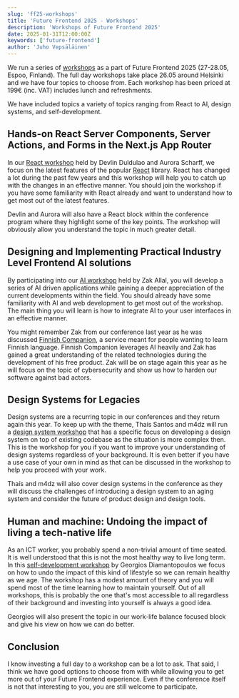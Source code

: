 ```yaml
---
slug: 'ff25-workshops'
title: 'Future Frontend 2025 - Workshops'
description: 'Workshops of Future Frontend 2025'
date: 2025-01-31T12:00:00Z
keywords: ['future-frontend']
author: 'Juho Vepsäläinen'
---
```


We run a series of [workshops](/workshops/) as a part of Future Frontend 2025 (27-28.05, Espoo, Finland). The full day workshops take place 26.05 around Helsinki and we have four topics to choose from. Each workshop has been priced at 199€ (inc. VAT) includes lunch and refreshments.

We have included topics a variety of topics ranging from React to AI, design systems, and self-development.

## Hands-on React Server Components, Server Actions, and Forms in the Next.js App Router

In our [React workshop](/workshops/#hands-on-react-server-components-server-actions-and-forms-in-the-next-js-app-router) held by Devlin Duldulao and Aurora Scharff, we focus on the latest features of the popular [React](https://react.dev/) library. React has changed a lot during the past few years and this workshop will help you to catch up with the changes in an effective manner. You should join the workshop if you have some familiarity with React already and want to understand how to get most out of the latest features.

Devlin and Aurora will also have a React block within the conference program where they highlight some of the key points. The workshop will obviously allow you understand the topic in much greater detail.

## Designing and Implementing Practical Industry Level Frontend AI solutions

By participating into our [AI workshop](/workshops/#designing-and-implementing-practical-industry-level-frontend-ai-solutions) held by Zak Allal, you will develop a series of AI driven applications while gaining a deeper appreciation of the current developments within the field. You should already have some familiarity with AI and web development to get most out of the workshop. The main thing you will learn is how to integrate AI to your user interfaces in an effective manner.

You might remember Zak from our conference last year as he was discussed [Finnish Companion](https://www.finnishcompanion.com/), a service meant for people wanting to learn Finnish language. Finnish Companion leverages AI heavily and Zak has gained a great understanding of the related technologies during the development of his free product. Zak will be on stage again this year as he will focus on the topic of cybersecurity and show us how to harden our software against bad actors.

## Design Systems for Legacies

Design systems are a recurring topic in our conferences and they return again this year. To keep up with the theme, Thaís Santos and m4dz will run a [design system workshop](/workshops/#design-systems-for-legacies) that has a specific focus on developing a design system on top of existing codebase as the situation is more complex then. This is the workshop for you if you want to improve your understanding of design systems regardless of your background. It is even better if you have a use case of your own in mind as that can be discussed in the workshop to help you proceed with your work.

Thaís and m4dz will also cover design systems in the conference as they will discuss the challenges of introducing a design system to an aging system and consider the future of product design and design tools.

## Human and machine: Undoing the impact of living a tech-native life

As an ICT worker, you probably spend a non-trivial amount of time seated. It is well understood that this is not the most healthy way to live long term. In this [self-development workshop](/workshops/#human-and-machine-undoing-the-impact-of-living-a-tech-native-life) by Georgios Diamantopoulos we focus on how to undo the impact of this kind of lifestyle so we can remain healthy as we age. The workshop has a modest amount of theory and you will spend most of the time learning how to maintain yourself. Out of all workshops, this is probably the one that's most accessible to all regardless of their background and investing into yourself is always a good idea.

Georgios will also present the topic in our work-life balance focused block and give his view on how we can do better.

## Conclusion

I know investing a full day to a workshop can be a lot to ask. That said, I think we have good options to choose from with while allowing you to get more out of your Future Frontend experience. Even if the conference itself is not that interesting to you, you are still welcome to participate.

